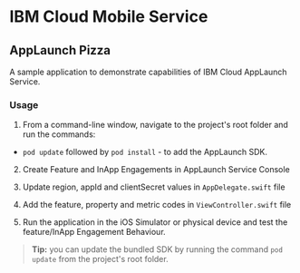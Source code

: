 IBM Cloud Mobile Service
===
## AppLaunch Pizza
A sample application to demonstrate capabilities of IBM Cloud AppLaunch Service.


### Usage

1. From a command-line window, navigate to the project's root folder and run the commands:
 - `pod update` followed by `pod install` - to add the AppLaunch SDK.

2. Create Feature and InApp Engagements in AppLaunch Service Console

3. Update region, appId and clientSecret values in `AppDelegate.swift` file

4. Add the feature, property and metric codes in `ViewController.swift` file

5. Run the application in the iOS Simulator or physical device and test the feature/InApp Engagement Behaviour.
 
> **Tip:** you can update the bundled SDK by running the command `pod update` from the project's root folder.